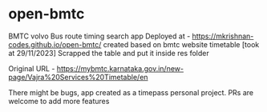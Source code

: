 # open-bmtc
BMTC volvo Bus route timing search app 
Deployed at - https://mkrishnan-codes.github.io/open-bmtc/
 created based on bmtc website timetable [took at 29/11/2023]
 Scrapped the table and put it inside res folder

 Original URL - https://mybmtc.karnataka.gov.in/new-page/Vajra%20Services%20Timetable/en

 There might be bugs, app created as a timepass personal project. PRs are welcome to add more features

